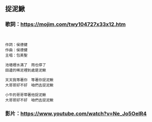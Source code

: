 ## 捉泥鰍

### 歌詞：https://mojim.com/twy104727x33x12.htm
```song


作詞：侯德健
作曲：侯德健
主唱：包美聖

池塘裡水滿了　雨也停了
田邊的稀泥裡到處是泥鰍

天天我等著你　等著你捉泥鰍
大哥哥好不好　咱們去捉泥鰍

小牛的哥哥帶著他捉泥鰍
大哥哥好不好　咱們去捉泥鰍
```

### 影片：https://www.youtube.com/watch?v=Ne_Jo5OelR4
